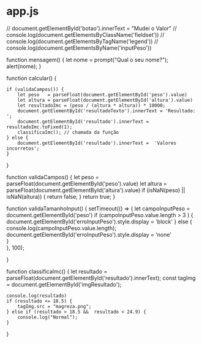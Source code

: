 # app.js
// document.getElementById('botao').innerText = "Mudei o Valor"
// console.log(document.getElementsByClassName('fieldset'))
// console.log(document.getElementsByTagName('legend'))
// console.log(document.getElementsByName('inputPeso'))

function mensagem() {
    let nome = prompt("Qual o seu nome?");
    alert(nome);
}

function calcular() {
    
    if (validaCampos()) {
        let peso   = parseFloat(document.getElementById('peso').value)
        let altura = parseFloat(document.getElementById('altura').value)
        let resultadoImc = (peso / (altura * altura)) * 10000;    
        document.getElementById('resultadoTexto').innerText = 'Resultado: ';
        document.getElementById('resultado').innerText = resultadoImc.toFixed(1);
        classificaImc(); // chamada da função
    } else {
        document.getElementById('resultado').innerText =  'Valores incorretos';    
    }
    
}

function validaCampos() {
    let peso   = parseFloat(document.getElementById('peso').value)
    let altura = parseFloat(document.getElementById('altura').value)
    if (isNaN(peso) || isNaN(altura)) {
        return false;
    }
    return true;
}

function validaTamanhoInput() {
    setTimeout(() => {
        let campoInputPeso = document.getElementById('peso')
        if (campoInputPeso.value.length > 3 ) {
            document.getElementById('erroInputPeso').style.display = 'block'
        } else {
            console.log(campoInputPeso.value.length);
            document.getElementById('erroInputPeso').style.display = 'none'   
        }        
    }, 100);
   
    
}

function classificaImc() {
    let resultado = parseFloat(document.getElementById('resultado').innerText);
    const tagImg = document.getElementById('imgResultado');

    console.log(resultado)
    if (resultado <= 18.5) {
        tagImg.src = "magreza.png";
    } else if (resultado > 18.5 &&  resultado < 24.9) {
        console.log("Normal");
    }
}
